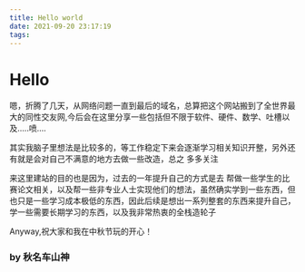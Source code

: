 ```yaml
---
title: Hello world
date: 2021-09-20 23:17:19
tags:
---
```

# Hello

  嗯，折腾了几天，从网络问题一直到最后的域名，总算把这个网站搬到了全世界最大的同性交友网,今后会在这里分享一些包括但不限于软件、硬件、数学、吐槽以及.....喷....

  其实我脑子里想法是比较多的，等工作稳定下来会逐渐学习相关知识开整，另外还有就是会对自己不满意的地方去做一些改造，总之 多多关注

  来这里建站的目的也是因为，过去的一年提升自己的方式是去 帮做一些学生的比赛论文相关，以及帮一些非专业人士实现他们的想法，虽然确实学到一些东西，但也只是一些学习成本极低的东西，因此后续是想出一系列整套的东西来提升自己，学一些需要长期学习的东西，以及我非常热衷的全栈造轮子

  Anyway,祝大家和我在中秋节玩的开心！

###                                                                                                                                                                                         by     秋名车山神
